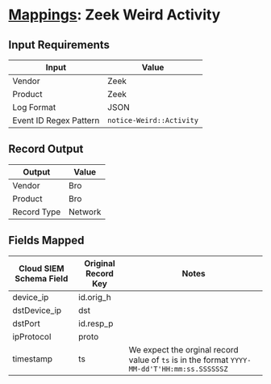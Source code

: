 # [Mappings](README.md): Zeek Weird Activity

## Input Requirements

|Input|Value|
|-----|-----|
|Vendor|Zeek|
|Product|Zeek|
|Log Format|JSON|
|Event ID Regex Pattern|`notice-Weird::Activity`|

## Record Output

|Output|Value|
|------|-----|
|Vendor|Bro|
|Product|Bro|
|Record Type|Network|

## Fields Mapped

|Cloud SIEM Schema Field|Original Record Key|Notes|
|-----------------------|-------------------|-----|
|device_ip|id.orig_h||
|dstDevice_ip|dst||
|dstPort|id.resp_p||
|ipProtocol|proto||
|timestamp|ts|We expect the orginal record value of `ts` is in the format `YYYY-MM-dd'T'HH:mm:ss.SSSSSSZ`|

